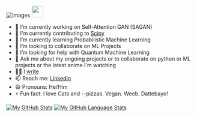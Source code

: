 ![images](https://user-images.githubusercontent.com/69641277/126748302-42436b51-8406-418b-bece-6b301a5e2475.jpeg)
 <img src="https://raw.githubusercontent.com/MartinHeinz/MartinHeinz/master/wave.gif" width="30px">

- 🔭 I’m currently working on Self-Attention GAN (SAGAN)
- 👥 I'm currently contributing to <a href='https://github.com/scipy/scipy'>Scipy</a>
- 🌱 I’m currently learning Probabilistic Machine Learning
- 👯 I’m looking to collaborate on ML Projects
- 🤔 I’m looking for help with Quantum Machine Learning
- 💬 Ask me about my ongoing projects or to collaborate on python or ML projects or the latest anime I'm watching
- ✍🏻 I <a href='https://medium.com/@kartikhanand'>write</a>
- 📫 Reach me: <a href='https://www.linkedin.com/in/kartik-anand-6abb94192/'>LinkedIn</a>   
- 😄 Pronouns: He/Him
- ⚡ Fun fact: I love Cats and --pizzas. Vegan. Weeb. Dattebayo!  

[![My GitHub Stats](https://github-readme-stats.vercel.app/api/?username=k-styles&count_private=true&theme=tokyonight&showicons=true)]()
[![My GitHub Language Stats](https://github-readme-stats.vercel.app/api/top-langs/?username=k-styles&langs_count=5&theme=tokyonight)]()
